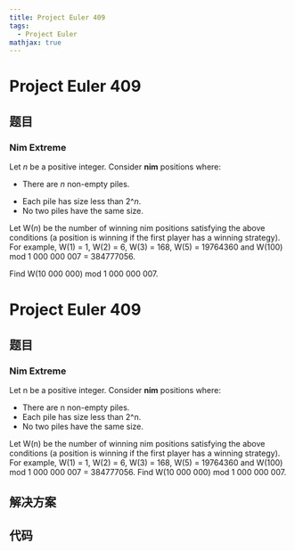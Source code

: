 ```yaml
---
title: Project Euler 409
tags:
  - Project Euler
mathjax: true
---
```

<escape><!-- more --></escape>
    
# Project Euler 409
## 题目
### Nim Extreme

Let <var>n</var> be a positive integer. Consider <b>nim</b> positions where:<ul><li>There are <var>n</var> non-empty piles.
</li><li>Each pile has size less than 2^<var>n</var>.
</li><li>No two piles have the same size.
</li></ul>Let W(<var>n</var>) be the number of winning nim positions satisfying the above
conditions (a position is winning if the first player has a winning strategy). For example, W(1) = 1, W(2) = 6, W(3) = 168, W(5) = 19764360 and W(100) mod 1 000 000 007 = 384777056.

Find W(10 000 000) mod 1 000 000 007.




# Project Euler 409
## 题目
### Nim Extreme

Let n be a positive integer. Consider **nim** positions where:
<ul>
<li>There are n non-empty piles.</li>
<li>Each pile has size less than 2^n.</li>
<li>No two piles have the same size.</li>
</ul>
Let W(n) be the number of winning nim positions satisfying the above conditions (a position is winning if the first player has a winning strategy). For example, W(1) = 1, W(2) = 6, W(3) = 168, W(5) = 19764360 and W(100) mod 1&nbsp;000&nbsp;000&nbsp;007 = 384777056.
Find W(10&nbsp;000&nbsp;000) mod 1&nbsp;000&nbsp;000&nbsp;007.


## 解决方案


## 代码



